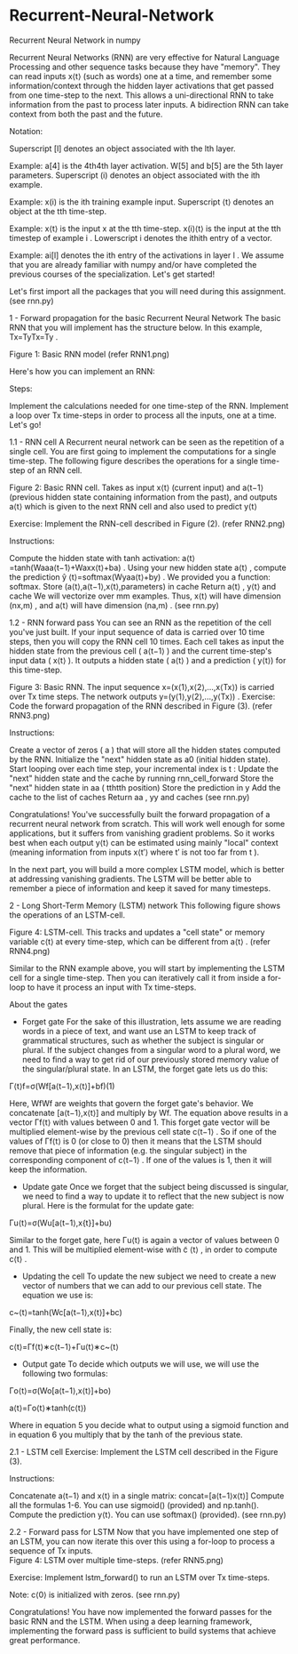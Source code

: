 # Recurrent-Neural-Network
Recurrent Neural Network in numpy

Recurrent Neural Networks (RNN) are very effective for Natural Language Processing and other sequence tasks because they have "memory". They can read inputs  x⟨t⟩  (such as words) one at a time, and remember some information/context through the hidden layer activations that get passed from one time-step to the next. This allows a uni-directional RNN to take information from the past to process later inputs. A bidirection RNN can take context from both the past and the future.


Notation:

Superscript  [l]  denotes an object associated with the  lth  layer.

Example:  a[4]  is the  4th4th  layer activation.  W[5]  and  b[5]  are the  5th  layer parameters.
Superscript  (i)  denotes an object associated with the  ith  example.

Example:  x(i)  is the  ith  training example input.
Superscript  ⟨t⟩  denotes an object at the  tth  time-step.

Example:  x⟨t⟩  is the input x at the  tth  time-step.  x(i)⟨t⟩  is the input at the  tth  timestep of example  i .
Lowerscript  i  denotes the  ithith  entry of a vector.

Example:  ai[l]  denotes the  ith  entry of the activations in layer  l .
We assume that you are already familiar with numpy and/or have completed the previous courses of the specialization. Let's get started!

Let's first import all the packages that you will need during this assignment. (see rnn.py)

1 - Forward propagation for the basic Recurrent Neural Network
The basic RNN that you will implement has the structure below. In this example,  Tx=TyTx=Ty .

Figure 1: Basic RNN model (refer RNN1.png)

Here's how you can implement an RNN:

Steps:

Implement the calculations needed for one time-step of the RNN.
Implement a loop over  Tx  time-steps in order to process all the inputs, one at a time.
Let's go!

1.1 - RNN cell
A Recurrent neural network can be seen as the repetition of a single cell. You are first going to implement the computations for a single time-step. The following figure describes the operations for a single time-step of an RNN cell.

Figure 2: Basic RNN cell. Takes as input  x⟨t⟩  (current input) and  a⟨t−1⟩  (previous hidden state containing information from the past), and outputs  a⟨t⟩  which is given to the next RNN cell and also used to predict  y⟨t⟩ 

Exercise: Implement the RNN-cell described in Figure (2).  (refer RNN2.png)

Instructions:

Compute the hidden state with tanh activation:  a⟨t⟩=tanh(Waaa⟨t−1⟩+Waxx⟨t⟩+ba) .
Using your new hidden state  a⟨t⟩ , compute the prediction  ŷ ⟨t⟩=softmax(Wyaa⟨t⟩+by) . We provided you a function: softmax.
Store  (a⟨t⟩,a⟨t−1⟩,x⟨t⟩,parameters)  in cache
Return  a⟨t⟩  ,  y⟨t⟩  and cache
We will vectorize over  mm  examples. Thus,  x⟨t⟩  will have dimension  (nx,m) , and  a⟨t⟩ will have dimension  (na,m) . (see rnn.py)

1.2 - RNN forward pass
You can see an RNN as the repetition of the cell you've just built. If your input sequence of data is carried over 10 time steps, then you will copy the RNN cell 10 times. Each cell takes as input the hidden state from the previous cell ( a⟨t−1⟩ ) and the current time-step's input data ( x⟨t⟩ ). It outputs a hidden state ( a⟨t⟩ ) and a prediction ( y⟨t⟩) for this time-step.

Figure 3: Basic RNN. The input sequence  x=(x⟨1⟩,x⟨2⟩,...,x⟨Tx⟩)  is carried over  Tx time steps. The network outputs  y=(y⟨1⟩,y⟨2⟩,...,y⟨Tx⟩) .
Exercise: Code the forward propagation of the RNN described in Figure (3). (refer RNN3.png)

Instructions:

Create a vector of zeros ( a ) that will store all the hidden states computed by the RNN.
Initialize the "next" hidden state as  a0  (initial hidden state).
Start looping over each time step, your incremental index is  t  :
Update the "next" hidden state and the cache by running rnn_cell_forward
Store the "next" hidden state in  aa  ( tthtth  position)
Store the prediction in y
Add the cache to the list of caches
Return  aa ,  yy  and caches   (see rnn.py)

Congratulations! You've successfully built the forward propagation of a recurrent neural network from scratch. This will work well enough for some applications, but it suffers from vanishing gradient problems. So it works best when each output  y⟨t⟩  can be estimated using mainly "local" context (meaning information from inputs  x⟨t′⟩  where  t′ is not too far from  t ).

In the next part, you will build a more complex LSTM model, which is better at addressing vanishing gradients. The LSTM will be better able to remember a piece of information and keep it saved for many timesteps.

2 - Long Short-Term Memory (LSTM) network
This following figure shows the operations of an LSTM-cell. 

Figure 4: LSTM-cell. This tracks and updates a "cell state" or memory variable  c⟨t⟩  at every time-step, which can be different from  a⟨t⟩ .  (refer RNN4.png)

Similar to the RNN example above, you will start by implementing the LSTM cell for a single time-step. Then you can iteratively call it from inside a for-loop to have it process an input with  Tx time-steps.

About the gates
- Forget gate
For the sake of this illustration, lets assume we are reading words in a piece of text, and want use an LSTM to keep track of grammatical structures, such as whether the subject is singular or plural. If the subject changes from a singular word to a plural word, we need to find a way to get rid of our previously stored memory value of the singular/plural state. In an LSTM, the forget gate lets us do this:

Γ⟨t⟩f=σ(Wf[a⟨t−1⟩,x⟨t⟩]+bf)(1)
 
Here,  WfWf  are weights that govern the forget gate's behavior. We concatenate  [a⟨t−1⟩,x⟨t⟩]  and multiply by  Wf. The equation above results in a vector  Γf⟨t⟩  with values between 0 and 1. This forget gate vector will be multiplied element-wise by the previous cell state  c⟨t−1⟩ . So if one of the values of Γf⟨t⟩  is 0 (or close to 0) then it means that the LSTM should remove that piece of information (e.g. the singular subject) in the corresponding component of  c⟨t−1⟩ . If one of the values is 1, then it will keep the information.

- Update gate
Once we forget that the subject being discussed is singular, we need to find a way to update it to reflect that the new subject is now plural. Here is the formulat for the update gate:

Γu⟨t⟩=σ(Wu[a⟨t−1⟩,x{t}]+bu)
 
Similar to the forget gate, here  Γu⟨t⟩  is again a vector of values between 0 and 1. This will be multiplied element-wise with  c̃ ⟨t⟩ , in order to compute  c⟨t⟩ .

- Updating the cell
To update the new subject we need to create a new vector of numbers that we can add to our previous cell state. The equation we use is:

c~⟨t⟩=tanh⁡(Wc[a⟨t−1⟩,x⟨t⟩]+bc)
 
Finally, the new cell state is:

c⟨t⟩=Γf⟨t⟩∗c⟨t−1⟩+Γu⟨t⟩∗c~⟨t⟩
 
- Output gate
To decide which outputs we will use, we will use the following two formulas:

Γo⟨t⟩=σ(Wo[a⟨t−1⟩,x⟨t⟩]+bo)
 
a⟨t⟩=Γo⟨t⟩∗tanh⁡(c⟨t⟩)
 
Where in equation 5 you decide what to output using a sigmoid function and in equation 6 you multiply that by the  tanh  of the previous state.

2.1 - LSTM cell
Exercise: Implement the LSTM cell described in the Figure (3).

Instructions:

Concatenate a⟨t−1⟩ and x⟨t⟩ in a single matrix: concat=[a⟨t−1⟩x⟨t⟩]
Compute all the formulas 1-6. You can use sigmoid() (provided) and np.tanh().
Compute the prediction y⟨t⟩. You can use softmax() (provided).  (see rnn.py)

2.2 - Forward pass for LSTM
Now that you have implemented one step of an LSTM, you can now iterate this over this using a for-loop to process a sequence of  Tx inputs.  
Figure 4: LSTM over multiple time-steps.    (refer RNN5.png)

Exercise: Implement lstm_forward() to run an LSTM over  Tx  time-steps.

Note:  c⟨0⟩  is initialized with zeros. (see rnn.py)

Congratulations! You have now implemented the forward passes for the basic RNN and the LSTM. When using a deep learning framework, implementing the forward pass is sufficient to build systems that achieve great performance.



